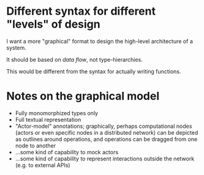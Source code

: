 # Different syntax for different "levels" of design

I want a more "graphical" format to design the high-level
architecture of a system.

It should be based on *data flow*, not type-hierarchies.

This would be different from the syntax for actually writing
functions.

# Notes on the graphical model

* Fully monomorphized types only
* Full textual representation
* "Actor-model" annotations; graphically, perhaps computational nodes (actors
  or even specific nodes in a distributed network) can be depicted as outlines
  around operations, and operations can be dragged from one node to another
* ...some kind of capability to mock actors
* ...some kind of capability to represent interactions outside the network
  (e.g. to external APIs)
